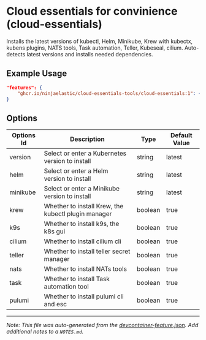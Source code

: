 
# Cloud essentials for convinience (cloud-essentials)

Installs the latest versions of kubectl, Helm, Minikube, Krew with kubectx, kubens plugins, NATS tools, Task automation, Teller, Kubeseal, cilium. Auto-detects latest versions and installs needed dependencies.

## Example Usage

```json
"features": {
    "ghcr.io/ninjaelastic/cloud-essentials-tools/cloud-essentials:1": {}
}
```

## Options

| Options Id | Description | Type | Default Value |
|-----|-----|-----|-----|
| version | Select or enter a Kubernetes version to install | string | latest |
| helm | Select or enter a Helm version to install | string | latest |
| minikube | Select or enter a Minikube version to install | string | latest |
| krew | Whether to install Krew, the kubectl plugin manager | boolean | true |
| k9s | Whether to install k9s, the k8s gui | boolean | true |
| cilium | Whether to install cilium cli | boolean | true |
| teller | Whether to install teller secret manager | boolean | true |
| nats | Whether to install NATs tools | boolean | true |
| task | Whether to install Task automation tool | boolean | true |
| pulumi | Whether to install pulumi cli and esc | boolean | true |



---

_Note: This file was auto-generated from the [devcontainer-feature.json](https://github.com/ninjaelastic/cloud-essentials-tools/blob/main/src/cloud-essentials/devcontainer-feature.json).  Add additional notes to a `NOTES.md`._
